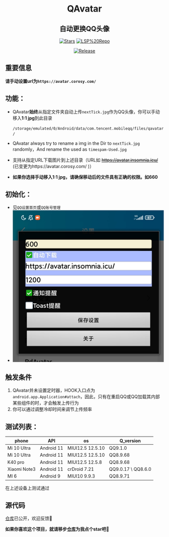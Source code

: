 <div align="center">


<h1>QAvatar</h1>
<h2>自动更换QQ头像</h2>

<div align="center">


  [![Stars](https://img.shields.io/github/stars/Nooniebao/qavatar?label=stars)](https://github.com/Nooniebao/qavatar)
  [![LSP%20Repo](https://img.shields.io/github/downloads/Xposed-Modules-Repo/icu.insomnia.qavatar/total?label=LSP%20Repo&labelColor=F48FB1)](https://github.com/Xposed-Modules-Repo/icu.insomnia.qavatar/releases)
</div>

[![Release](https://img.shields.io/github/v/release/Xposed-Modules-Repo/icu.insomnia.qavatar)](https://github.com/Xposed-Modules-Repo/icu.insomnia.qavatar/releases/latest)

</div>


## 重要信息

**请手动设置url为`https://avatar.corosy.com/`**


## 功能：

- QAvatar**始终**从指定文件夹自动上传`nextTick.jpg`作为QQ头像，你可以手动移入**1:1 jpg**到此目录

  `/storage/emulated/0/Android/data/com.tencent.mobileqq/files/qavatar/`

- QAvatar always try to rename a img in the Dir to `nextTick.jpg` randomly，And rename the used as `timespam-Used.jpg`

- 支持从指定URL下载图片到上述目录（URL如 ~~https://avatar.insomnia.icu/~~ (已变更为https://avatar.corosy.com/ )）

- **如果你选择手动移入1:1 jpg，请确保移动后的文件具有正确的权限。如660**



## 初始化：

- 见`QQ设置首页`或`QQ账号管理`
- <img src="https://github.com/Xposed-Modules-Repo/icu.insomnia.qavatar/blob/main/img/161ff7eff5c18faaee576a6ac07f5bed.jpg?raw=true" alt="img" style="zoom:67%;" />


## 触发条件
1. QAvatar并未设置定时器，HOOK入口点为`android.app.Application#attach`，因此，只有在重启QQ或QQ加载其内部某些组件的时，才会触发上传行为
2. 你可以通过调整冷却时间来调节上传频率


## 测试列表：

| phone        | API        | os              | Q_version          |
| ------------ | ---------- | --------------- | ------------------ |
| Mi 10 Ultra  | Android 11  | MIUI12.5 12.5.10 | QQ9.1.0           |
| Mi 10 Ultra  | Android 11  | MIUI12.5 12.5.10 | QQ8.9.68           |
| K40 pro      | Android 11  | MIUI12.5 12.5.8 | QQ8.9.68           |
| Xiaomi Note3 | Android 11 | crDroid 7.21    | QQ9.0.17 \ QQ8.6.0 |
| MI 6         | Android 9  | MIUI10 9.9.3    | QQ8.9.71           |

在上述设备上测试通过



## 源代码

[仓库](https://github.com/NoonieBao/QAvatar)已公开，欢迎反馈🚀

**如果你喜欢这个项目，就请移步[仓库](https://github.com/NoonieBao/QAvatar)为我点个star吧**🥰
